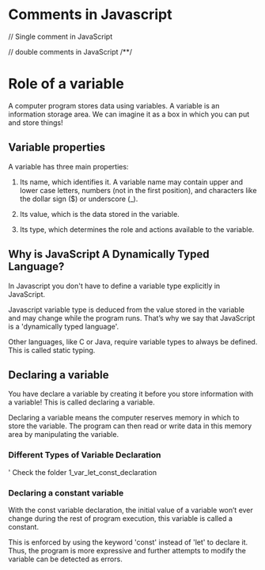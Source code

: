 
# Comments in Javascript

// Single comment in JavaScript

// double comments in JavaScript
/**/

# Role of a variable

A computer program stores data using variables. A variable is an information storage area. We can imagine it as a box in which you can put and store things!

## Variable properties

A variable has three main properties:

1. Its name, which identifies it. A variable name may contain upper and lower case letters, numbers (not in the first position), and characters like the dollar sign ($) or underscore (_).

2. Its value, which is the data stored in the variable.

3. Its type, which determines the role and actions available to the variable.

## Why is JavaScript A Dynamically Typed Language?

In Javascript you don't have to define a variable type explicitly in JavaScript. 

Javascript variable type is deduced from the value stored in the variable and may change while the program runs. That’s why we say that JavaScript is a 'dynamically typed language'. 

Other languages, like C or Java, require variable types to always be defined. This is called static typing.

## Declaring a variable

You have declare a variable by creating it before you store information with a variable! This is called declaring a variable. 
 
Declaring a variable means the computer reserves memory in which to store the variable. The program can then read or write data in this memory area by manipulating the variable.

### Different Types of Variable Declaration

' Check the folder 1_var_let_const_declaration

### Declaring a constant variable

With the const variable declaration, the  initial value of a variable won’t ever change during the rest of program execution, this variable is called a constant.

This is enforced by using the keyword 'const' instead of 'let' to declare it. Thus, the program is more expressive and further attempts to modify the variable can be detected as errors.